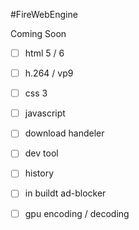 #FireWebEngine

Coming Soon
- [ ] html 5 / 6
- [ ] h.264 / vp9
- [ ] css 3
- [ ] javascript
- [ ] download handeler
- [ ] dev tool
- [ ] history
- [ ] in buildt ad-blocker
- [ ] gpu encoding / decoding


